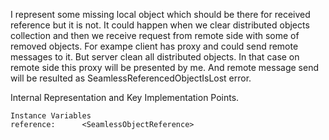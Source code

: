 I represent some missing local object which should be there for received reference but it is not. It could happen when we clear distributed objects collection and then we receive request from remote side with some of removed objects. 
For exampe client has proxy and could send remote messages to it. But server clean all distributed objects. In that case on remote side this proxy will be presented by me.  And remote message send will be resulted as SeamlessReferencedObjectIsLost error.
 
Internal Representation and Key Implementation Points.

    Instance Variables
	reference:		<SeamlessObjectReference>